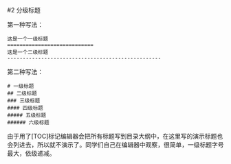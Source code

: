 #2 分级标题

第一种写法：

```
这是一个一级标题
============================
这是一个二级标题
--------------------------------------------------
```

第二种写法：

```
# 一级标题
## 二级标题
### 三级标题
#### 四级标题
##### 五级标题
###### 六级标题
```

由于用了[TOC]标记编辑器会把所有标题写到目录大纲中，在这里写的演示标题也会列进去，所以就不演示了。同学们自己在编辑器中观察，很简单，一级标题字号最大，依级递减。